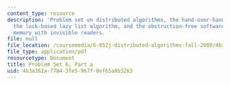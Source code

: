 ```yaml
---
content_type: resource
description: 'Problem set on distributed algorithms, the hand-over-hand locking algorithm,
  the lock-based lazy list algorithm, and the obstruction-free software transactional
  memory with invisible readers. '
file: null
file_location: /coursemedia/6-852j-distributed-algorithms-fall-2009/4b3a361a77843fe5967f0ef65a8b3263_MIT6_852JF09_pset6a.pdf
file_type: application/pdf
resourcetype: Document
title: Problem Set 6, Part a
uid: 4b3a361a-7784-3fe5-967f-0ef65a8b3263
---
```

